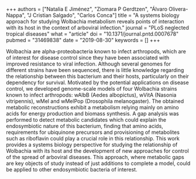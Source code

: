 +++
authors = ["Natalia E Jiménez", "Ziomara P Gerdtzen", "Álvaro Olivera-Nappa", "J Cristian Salgado", "Carlos Conca"]
title = "A systems biology approach for studying Wolbachia metabolism reveals points of interaction with its host in the context of arboviral infection."
journal = "PLoS neglected tropical diseases"
what = "article"
doi = "10.1371/journal.pntd.0007678"
pubmed = "31469838"
date = "2019-08-30"
keywords = []
+++

Wolbachia are alpha-proteobacteria known to infect arthropods, which are of interest for disease control since they have been associated with improved resistance to viral infection. Although several genomes for different strains have been sequenced, there is little knowledge regarding the relationship between this bacterium and their hosts, particularly on their dependency for survival. Motivated by the potential applications on disease control, we developed genome-scale models of four Wolbachia strains known to infect arthropods: wAlbB (Aedes albopictus), wVitA (Nasonia vitripennis), wMel and wMelPop (Drosophila melanogaster). The obtained metabolic reconstructions exhibit a metabolism relying mainly on amino acids for energy production and biomass synthesis. A gap analysis was performed to detect metabolic candidates which could explain the endosymbiotic nature of this bacterium, finding that amino acids, requirements for ubiquinone precursors and provisioning of metabolites such as riboflavin could play a crucial role in this relationship. This work provides a systems biology perspective for studying the relationship of Wolbachia with its host and the development of new approaches for control of the spread of arboviral diseases. This approach, where metabolic gaps are key objects of study instead of just additions to complete a model, could be applied to other endosymbiotic bacteria of interest.
